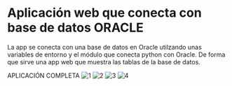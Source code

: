 # Aplicación web que conecta con base de datos ORACLE 

La app se conecta con una base de datos en Oracle utilzando unas variables de entorno y el módulo que conecta python con Oracle. De forma que sirve una app web que muestra las tablas de la base de datos.


APLICACIÓN COMPLETA
![1](https://user-images.githubusercontent.com/92149012/203615757-403e79d5-abd1-4fec-8f6c-3e946f8eb568.png)
![2](https://user-images.githubusercontent.com/92149012/204115085-6df56366-59d8-4562-9e06-dacd0b82faa6.png)
![3](https://user-images.githubusercontent.com/92149012/204115093-a8e44979-0843-493b-a3d3-ae4ee272a03b.png)
![4](https://user-images.githubusercontent.com/92149012/204115100-c766d247-fe11-4b31-890c-f013dd4b76d8.png)
